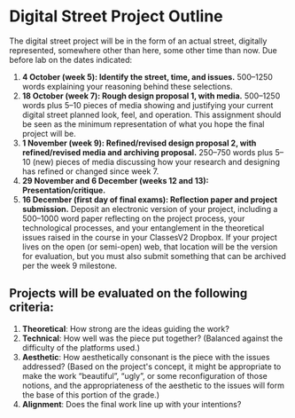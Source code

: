 Digital Street Project Outline
==============================

The digital street project will be in the form of an actual street,
digitally represented, somewhere other than here, some other time than
now. Due before lab on the dates indicated:

1.  **4 October (week 5): Identify the street, time, and issues.** 500–1250 words explaining your reasoning behind these selections.
1.  **18 October (week 7): Rough design proposal 1, with media.** 500–1250 words plus 5–10 pieces of media showing and justifying your current digital street planned look, feel, and operation. This assignment should be seen as the minimum representation of what you hope the final project will be.
1.  **1 November (week 9): Refined/revised design proposal 2, with refined/revised media and archiving proposal.** 250–750 words plus 5–10 (new) pieces of media discussing how your research and designing has refined or changed since week 7.
1.  **29 November and 6 December (weeks 12 and 13): Presentation/critique.**
1.  **16 December (first day of final exams): Reflection paper and project submission.** Deposit an electronic version of your project, including a 500–1000 word paper reflecting on the project process, your technological processes, and your entanglement in the theoretical issues raised in the course in your ClassesV2 Dropbox. If your project lives on the open (or semi-open) web, that location will be the version for evaluation, but you must also submit something that can be archived per the week 9 milestone.

Projects will be evaluated on the following criteria:
-----------------------------------------------------

1.  **Theoretical**: How strong are the ideas guiding the work?
1.  **Technical**: How well was the piece put together? (Balanced against the difficulty of the platforms used.)
1.  **Aesthetic**: How aesthetically consonant is the piece with the issues addressed? (Based on the project's concept, it might be appropriate to make the work “beautiful”, “ugly”, or some reconfiguration of those notions, and the appropriateness of the aesthetic to the issues will form the base of this portion of the grade.)
1.  **Alignment**: Does the final work line up with your intentions?
